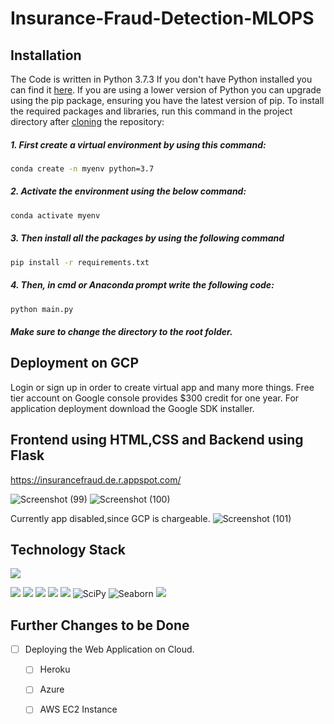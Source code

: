 # Insurance-Fraud-Detection-MLOPS
## Installation
The Code is written in Python 3.7.3 If you don't have Python installed you can find it [here](https://www.python.org/downloads/). If you are using a lower version of Python you can upgrade using the pip package, ensuring you have the latest version of pip. To install the required packages and libraries, run this command in the project directory after [cloning](https://www.howtogeek.com/451360/how-to-clone-a-github-repository/) the repository:

##### 1. First create a virtual environment by using this command:
```bash
conda create -n myenv python=3.7
```
##### 2. Activate the environment using the below command:
```bash
conda activate myenv
```
##### 3. Then install all the packages by using the following command
```bash
pip install -r requirements.txt
```
##### 4. Then, in cmd or Anaconda prompt write the following code:
```bash
python main.py
```
##### Make sure to change the directory to the root folder.  

## Deployment on GCP
Login or sign up in order to create virtual app and many more things. Free tier account on Google console provides $300 credit for one year. For application deployment download the Google SDK installer.

## Frontend using HTML,CSS and Backend using Flask

https://insurancefraud.de.r.appspot.com/

![Screenshot (99)](https://user-images.githubusercontent.com/75041273/129017508-18e3b8ac-c08f-4fce-9e3f-b10bcf8e41a3.png)
![Screenshot (100)](https://user-images.githubusercontent.com/75041273/129017696-327f347f-1ea1-49e0-90f3-e21c1067374f.png)

Currently app disabled,since GCP is chargeable.
![Screenshot (101)](https://user-images.githubusercontent.com/75041273/129017832-1db713d3-03f4-4089-a0b7-e14aec71f210.png)

## Technology Stack

![](https://forthebadge.com/images/badges/made-with-python.svg)

<img src="https://img.shields.io/badge/Numpy-777BB4?style=for-the-badge&logo=numpy&logoColor=white" /> <img src="https://img.shields.io/badge/Pandas-2C2D72?style=for-the-badge&logo=pandas&logoColor=white" /> <img src="https://img.shields.io/badge/scikit_learn-F7931E?style=for-the-badge&logo=scikit-learn&logoColor=white" /> <img src="https://img.shields.io/badge/Jupyter-F37626.svg?&style=for-the-badge&logo=Jupyter&logoColor=white" /> <img src="https://img.shields.io/badge/conda-342B029.svg?&style=for-the-badge&logo=anaconda&logoColor=white"/> ![SciPy](https://img.shields.io/badge/SciPy-%230C55A5.svg?style=for-the-badge&logo=scipy&logoColor=%white)
![Seaborn](https://img.shields.io/badge/Seaborn-%230C55A5.svg?style=for-the-badge&logo=seaborn&logoColor=%white) <img src="https://img.shields.io/badge/matplotlib-342B029.svg?&style=for-the-badge&logo=matplotlib&logoColor=white"/>

## Further Changes to be Done

- [ ] Deploying the Web Application on Cloud.
     - [ ] Heroku
     - [ ] Azure
     - [ ] AWS EC2 Instance

